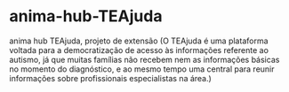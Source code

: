# anima-hub-TEAjuda
anima hub TEAjuda, projeto de extensão (O TEAjuda é uma plataforma voltada para a democratização de acesso às informações referente ao autismo, já que muitas famílias não recebem nem as informações básicas no momento do diagnóstico, e ao mesmo tempo uma central para reunir informações sobre profissionais especialistas na área.)
